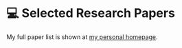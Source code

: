 
# 💻 Selected Research Papers

My full paper list is shown at [my personal homepage](https://phiphiphi31.github.io).

